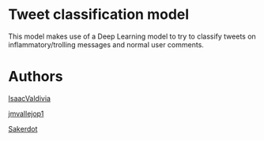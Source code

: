 # Tweet classification model

This model makes use of a Deep Learning model to try to classify
tweets on inflammatory/trolling messages and normal user comments.

# Authors
[IsaacValdivia](https://github.com/IsaacValdivia) 

[jmvallejop1](https://github.com/jmvallejop1) 

[Sakerdot](https://github.com/Sakerdot) 
